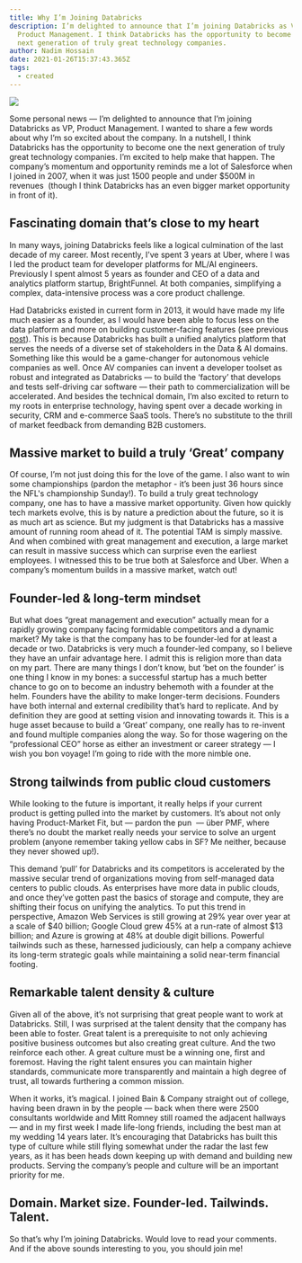 ```yaml
---
title: Why I’m Joining Databricks
description: I’m delighted to announce that I’m joining Databricks as VP,
  Product Management. I think Databricks has the opportunity to become one the
  next generation of truly great technology companies.
author: Nadim Hossain
date: 2021-01-26T15:37:43.365Z
tags:
  - created
---
```

![](https://lh6.googleusercontent.com/kO3XLAHOUr4c9eq0GLFRBJM0bYFYFl1Ant08T8WqLhrszrrxEaqqBXMGrIZyGglqsPXAicZVq3-ZSOlOQAhwe2lXBfxpIj0wfJMxlKfXtm_76o_5ia3REAv0FpA6qJuLpXBC8qlh)

Some personal news — I’m delighted to announce that I’m joining Databricks as VP, Product Management. I wanted to share a few words about why I’m so excited about the company. In a nutshell, I think Databricks has the opportunity to become one the next generation of truly great technology companies. I’m excited to help make that happen. The company’s momentum and opportunity reminds me a lot of Salesforce when I joined in 2007, when it was just 1500 people and under $500M in revenues  (though I think Databricks has an even bigger market opportunity in front of it).



## Fascinating domain that’s close to my heart 

In many ways, joining Databricks feels like a logical culmination of the last decade of my career. Most recently, I’ve spent 3 years at Uber, where I was I led the product team for developer platforms for ML/AI engineers. Previously I spent almost 5 years as founder and CEO of a data and analytics platform startup, BrightFunnel. At both companies, simplifying a complex, data-intensive process was a core product challenge. 

Had Databricks existed in current form in 2013, it would have made my life much easier as a founder, as I would have been able to focus less on the data platform and more on building customer-facing features (see previous [post](https://www.nadimhossain.com/posts/scaling-the-data-and-analytics-platform-behind-brightfunnel/)). This is because Databricks has built a unified analytics platform that serves the needs of a diverse set of stakeholders in the Data & AI domains. Something like this would be a game-changer for autonomous vehicle companies as well. Once AV companies can invent a developer toolset as robust and integrated as Databricks — to build the ‘factory’ that develops and tests self-driving car software — their path to commercialization will be accelerated. And besides the technical domain, I’m also excited to return to my roots in enterprise technology, having spent over a decade working in security, CRM and e-commerce SaaS tools. There’s no substitute to the thrill of market feedback from demanding B2B customers. 



## Massive market to build a truly ‘Great’ company 

Of course, I’m not just doing this for the love of the game. I also want to win some championships (pardon the metaphor - it’s been just 36 hours since the NFL's championship Sunday!). To build a truly great technology company, one has to have a massive market opportunity. Given how quickly tech markets evolve, this is by nature a prediction about the future, so it is as much art as science. But my judgment is that Databricks has a massive amount of running room ahead of it. The potential TAM is simply massive. And when combined with great management and execution, a large market can result in massive success which can surprise even the earliest employees. I witnessed this to be true both at Salesforce and Uber. When a company’s momentum builds in a massive market, watch out! 



## Founder-led & long-term mindset

But what does “great management and execution” actually mean for a rapidly growing company facing formidable competitors and a dynamic market? My take is that the company has to be founder-led for at least a decade or two. Databricks is very much a founder-led company, so I believe they have an unfair advantage here. I admit this is religion more than data on my part. There are many things I don’t know, but ‘bet on the founder’ is one thing I know in my bones: a successful startup has a much better chance to go on to become an industry behemoth with a founder at the helm. Founders have the ability to make longer-term decisions. Founders have both internal and external credibility that’s hard to replicate. And by definition they are good at setting vision and innovating towards it. This is a huge asset because to build a ‘Great’ company, one really has to re-invent and found multiple companies along the way. So for those wagering on the “professional CEO” horse as either an investment or career strategy — I wish you bon voyage! I’m going to ride with the more nimble one.



## Strong tailwinds from public cloud customers

While looking to the future is important, it really helps if your current product is getting pulled into the market by customers. It’s about not only having Product-Market Fit, but — pardon the pun  — über PMF, where there’s no doubt the market really needs your service to solve an urgent problem (anyone remember taking yellow cabs in SF? Me neither, because they never showed up!). 

This demand ‘pull’ for Databricks and its competitors is accelerated by the massive secular trend of organizations moving from self-managed data centers to public clouds. As enterprises have more data in public clouds, and once they’ve gotten past the basics of storage and compute, they are shifting their focus on unifying the analytics. To put this trend in perspective, Amazon Web Services is still growing at 29% year over year at a scale of $40 billion; Google Cloud grew 45% at a run-rate of almost $13 billion; and Azure is growing at 48% at double digit billions. Powerful tailwinds such as these, harnessed judiciously, can help a company achieve its long-term strategic goals while maintaining a solid near-term financial footing. 



## Remarkable talent density & culture 

Given all of the above, it’s not surprising that great people want to work at Databricks. Still, I was surprised at the talent density that the company has been able to foster. Great talent is a prerequisite to not only achieving positive business outcomes but also creating great culture. And the two reinforce each other. A great culture must be a winning one, first and foremost. Having the right talent ensures you can maintain higher standards, communicate more transparently and maintain a high degree of trust, all towards furthering a common mission. 

When it works, it’s magical. I joined Bain & Company straight out of college, having been drawn in by the people — back when there were 2500 consultants worldwide and Mitt Romney still roamed the adjacent hallways — and in my first week I made life-long friends, including the best man at my wedding 14 years later. It’s encouraging that Databricks has built this type of culture while still flying somewhat under the radar the last few years, as it has been heads down keeping up with demand and building new products. Serving the company’s people and culture will be an important priority for me.



## Domain. Market size. Founder-led. Tailwinds. Talent.

So that’s why I’m joining Databricks. Would love to read your comments. And if the above sounds interesting to you, you should join me!